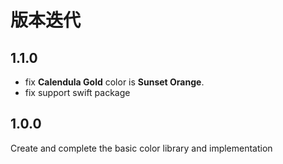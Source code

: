# 版本迭代

## 1.1.0

- fix **Calendula Gold** color is **Sunset Orange**.
- fix support swift package

## 1.0.0

Create and complete the basic color library and implementation
